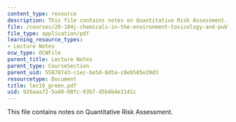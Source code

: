 ```yaml
---
content_type: resource
description: This file contains notes on Quantitative Risk Assessment.
file: /courses/20-104j-chemicals-in-the-environment-toxicology-and-public-health-be-104j-spring-2005/926aaa725a4008fc93b7d5b4b4e3141c_lec16_green.pdf
file_type: application/pdf
learning_resource_types:
- Lecture Notes
ocw_type: OCWFile
parent_title: Lecture Notes
parent_type: CourseSection
parent_uid: 55878743-c1ec-be5d-8d5a-c8eb585e20d3
resourcetype: Document
title: lec16_green.pdf
uid: 926aaa72-5a40-08fc-93b7-d5b4b4e3141c
---
```

This file contains notes on Quantitative Risk Assessment.

